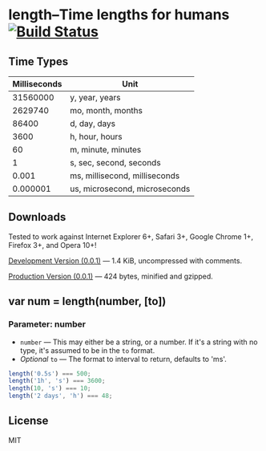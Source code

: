 # length&ndash;Time lengths for humans [![Build Status](https://secure.travis-ci.org/Submersible/node-length.png?branch=master)](http://travis-ci.org/Submersible/node-length)

## Time Types

Milliseconds | Unit
-------------|-----
31560000 | y, year, years
2629740 | mo, month, months
86400 | d, day, days
3600 | h, hour, hours
60 | m, minute, minutes
1 | s, sec, second, seconds
0.001 | ms, millisecond, milliseconds
0.000001 | us, microsecond, microseconds

## Downloads

Tested to work against Internet Explorer 6+, Safari 3+, Google Chrome 1+, Firefox 3+, and Opera 10+!

[Development Version (0.0.1)](https://github.com/Submersible/node-length/blob/master/dist/length.js) — 1.4 KiB, uncompressed with comments.

[Production Version (0.0.1)](https://github.com/Submersible/node-length/blob/master/dist/length.min.js) — 424 bytes, minified and gzipped.

## var num = length(number, [to])

### Parameter: number

* `number` — This may either be a string, or a number.  If it's a string with no type, it's
assumed to be in the `to` format.
* _Optional_ `to` — The format to interval to return, defaults to 'ms'.

```javascript
length('0.5s') === 500;
length('1h', 's') === 3600;
length(10, 's') === 10;
length('2 days', 'h') === 48;
```

## License

MIT
